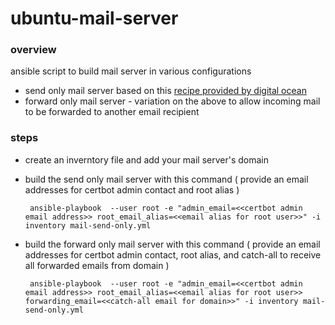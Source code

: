 # ubuntu-mail-server

### overview
ansible script to build mail server in various configurations 

 - send only mail server based on this [recipe provided by digital ocean](https://www.digitalocean.com/community/tutorials/how-to-install-and-configure-postfix-as-a-send-only-smtp-server-on-ubuntu-18-04) 
 - forward only mail server -  variation on the above to allow incoming mail to be forwarded to another email recipient

### steps

 - create an inverntory file and add your mail server's domain
 
- build the send only mail server with this command ( provide an email addresses for certbot admin contact and root alias ) 
        
       ansible-playbook  --user root -e "admin_email=<<certbot admin email address>> root_email_alias=<<email alias for root user>>" -i inventory mail-send-only.yml

- build the forward only mail server with this command ( provide an email addresses for certbot admin contact, root alias, and catch-all to receive all forwarded emails from domain  )

       ansible-playbook  --user root -e "admin_email=<<certbot admin email address>> root_email_alias=<<email alias for root user>> forwarding_email=<<catch-all email for domain>>" -i inventory mail-send-only.yml


